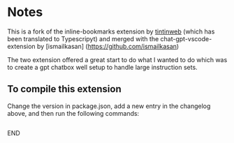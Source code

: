 # Notes

This is a fork of the inline-bookmarks extension by [tintinweb](https://github.com/tintinweb) (which has been translated to Typescripyt) and merged with the chat-gpt-vscode-extension by [ismailkasan] (https://github.com/ismailkasan)

The two extension offered a great start to do what I wanted to do which was to create a gpt chatbox well setup to handle large instruction sets.

## To compile this extension

Change the version in package.json, add a new entry in the changelog above, and then run the following commands:

```vsce package
```

END

